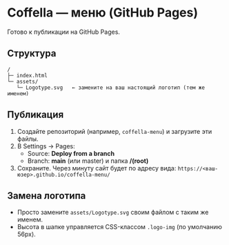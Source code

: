 # Coffella — меню (GitHub Pages)

Готово к публикации на GitHub Pages.

## Структура
```
/
├─ index.html
└─ assets/
   └─ Logotype.svg   ← замените на ваш настоящий логотип (тем же именем)
```

## Публикация
1. Создайте репозиторий (например, `coffella-menu`) и загрузите эти файлы.
2. В Settings → Pages:
   - Source: **Deploy from a branch**
   - Branch: **main** (или master) и папка **/(root)**
3. Сохраните. Через минуту сайт будет по адресу вида:
   `https://<ваш-юзер>.github.io/coffella-menu/`

## Замена логотипа
- Просто замените `assets/Logotype.svg` своим файлом с таким же именем.
- Высота в шапке управляется CSS-классом `.logo-img` (по умолчанию 56px).
